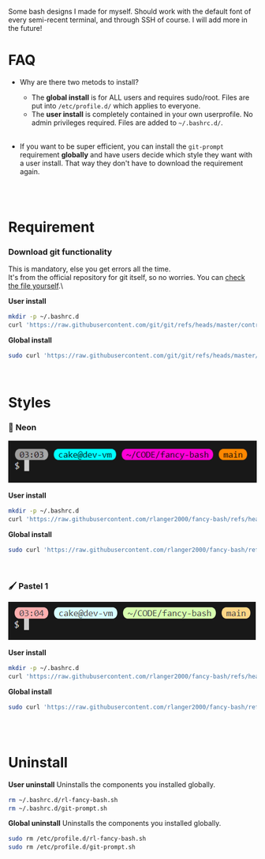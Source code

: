 Some bash designs I made for myself. Should work with the default font of every semi-recent terminal, and through SSH of course. I will add more in the future!

# FAQ
- Why are there two metods to install?
    - The **global install** is for ALL users and requires sudo/root. Files are put into `/etc/profile.d/` which applies to everyone.
    - The **user install** is completely contained in your own userprofile. No admin privileges required. Files are added to `~/.bashrc.d/`.

    <br>
- If you want to be super efficient, you can install the `git-prompt` requirement **globally** and have users decide which style they want with a user install. That way they don't have to download the requirement again.
<br>
<br>

# Requirement
### Download git functionality
This is mandatory, else you get errors all the time.\
It's from the official repository for git itself, so no worries. You can [check the file yourself](https://raw.githubusercontent.com/git/git/refs/heads/master/contrib/completion/git-prompt.sh).\

**User install**
```bash
mkdir -p ~/.bashrc.d
curl 'https://raw.githubusercontent.com/git/git/refs/heads/master/contrib/completion/git-prompt.sh' -fo ~/.bashrc.d/git-prompt.sh && . ~/.bashrc.d/git-prompt.sh
```

**Global install**
```bash
sudo curl 'https://raw.githubusercontent.com/git/git/refs/heads/master/contrib/completion/git-prompt.sh' -fo /etc/profile.d/git-prompt.sh && . /etc/profile.d/git-prompt.sh
```
<br>

# Styles
### 🚨 **Neon**
![preview_neon](preview/neon.png)

**User install**
```bash
mkdir -p ~/.bashrc.d
curl 'https://raw.githubusercontent.com/rlanger2000/fancy-bash/refs/heads/main/styles/neon.sh' -fo ~/.bashrc.d/rl-fancy-bash.sh && . ~/.bashrc.d/rl-fancy-bash.sh
```

**Global install**
```bash
sudo curl 'https://raw.githubusercontent.com/rlanger2000/fancy-bash/refs/heads/main/styles/neon.sh' -fo /etc/profile.d/rl-fancy-bash.sh && . /etc/profile.d/rl-fancy-bash.sh
```
<br>

### 🖌️ **Pastel 1**
![preview_pastel1](preview/pastel1.png)

**User install**
```bash
mkdir -p ~/.bashrc.d
curl 'https://raw.githubusercontent.com/rlanger2000/fancy-bash/refs/heads/main/styles/pastel1.sh' -fo ~/.bashrc.d/rl-fancy-bash.sh && . ~/.bashrc.d/rl-fancy-bash.sh
```

**Global install**
```bash
sudo curl 'https://raw.githubusercontent.com/rlanger2000/fancy-bash/refs/heads/main/styles/pastel1.sh' -fo /etc/profile.d/rl-fancy-bash.sh && . /etc/profile.d/rl-fancy-bash.sh
```
<br>
<br>

# Uninstall
**User uninstall**
Uninstalls the components you installed globally.
```bash
rm ~/.bashrc.d/rl-fancy-bash.sh
rm ~/.bashrc.d/git-prompt.sh
```

**Global uninstall**
Uninstalls the components you installed globally.
```bash
sudo rm /etc/profile.d/rl-fancy-bash.sh
sudo rm /etc/profile.d/git-prompt.sh
```